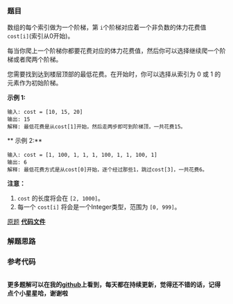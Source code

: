 ### 题目
数组的每个索引做为一个阶梯，第 `i`个阶梯对应着一个非负数的体力花费值 `cost[i]`(索引从0开始)。

每当你爬上一个阶梯你都要花费对应的体力花费值，然后你可以选择继续爬一个阶梯或者爬两个阶梯。

您需要找到达到楼层顶部的最低花费。在开始时，你可以选择从索引为 0 或 1 的元素作为初始阶梯。

**示例  1:**

    
    
    输入: cost = [10, 15, 20]
    输出: 15
    解释: 最低花费是从cost[1]开始，然后走两步即可到阶梯顶，一共花费15。
    

**  示例 2:**

    
    
    输入: cost = [1, 100, 1, 1, 1, 100, 1, 1, 100, 1]
    输出: 6
    解释: 最低花费方式是从cost[0]开始，逐个经过那些1，跳过cost[3]，一共花费6。
    

**注意：**

  1. `cost` 的长度将会在 `[2, 1000]`。
  2. 每一个 `cost[i]` 将会是一个Integer类型，范围为 `[0, 999]`。

[原题](https://leetcode-cn.com/problems/min-cost-climbing-stairs/)    **[代码文件]()**


### 解题思路




### 参考代码

```go


```




**更多题解可以在我的[github](https://github.com/LZH139/leetcode_Go)上看到，每天都在持续更新，觉得还不错的话，记得点个小星星哈，谢谢啦**
